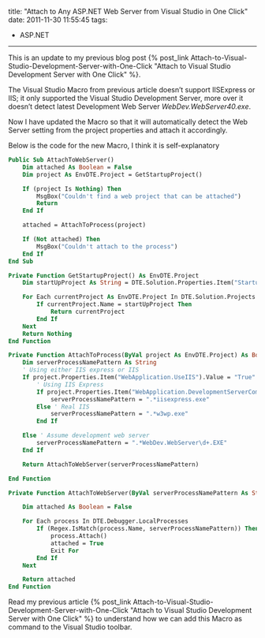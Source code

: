 title: "Attach to Any ASP.NET Web Server from Visual Studio in One Click"
date: 2011-11-30 11:55:45
tags:
- ASP.NET
---

This is an update to my previous blog post {% post_link Attach-to-Visual-Studio-Development-Server-with-One-Click "Attach to Visual Studio Development Server with One Click" %}.

The Visual Studio Macro from previous article doesn’t support IISExpress or IIS; it only supported the Visual Studio Development Server, more over it doesn’t detect latest Development Web Server *WebDev.WebServer40.exe*.

Now I have updated the Macro so that it will automatically detect the Web Server setting from the project properties and attach it accordingly.

Below is the code for the new Macro, I think it is self-explanatory

```vb
Public Sub AttachToWebServer()
    Dim attached As Boolean = False
    Dim project As EnvDTE.Project = GetStartupProject()

    If (project Is Nothing) Then
        MsgBox("Couldn't find a web project that can be attached")
        Return
    End If

    attached = AttachToProcess(project)

    If (Not attached) Then
        MsgBox("Couldn't attach to the process")
    End If
End Sub

Private Function GetStartupProject() As EnvDTE.Project
    Dim startUpProject As String = DTE.Solution.Properties.Item("StartupProject").Value

    For Each currentProject As EnvDTE.Project In DTE.Solution.Projects
        If currentProject.Name = startUpProject Then
            Return currentProject
        End If
    Next
    Return Nothing
End Function

Private Function AttachToProcess(ByVal project As EnvDTE.Project) As Boolean
    Dim serverProcessNamePattern As String
    ' Using either IIS express or IIS
    If project.Properties.Item("WebApplication.UseIIS").Value = "True" Then
        ' Using IIS Express
        If project.Properties.Item("WebApplication.DevelopmentServerCommandLine").Value.ToString().Length > 0 Then
            serverProcessNamePattern = ".*iisexpress.exe"
        Else ' Real IIS
            serverProcessNamePattern = ".*w3wp.exe"
        End If

    Else ' Assume development web server
        serverProcessNamePattern = ".*WebDev.WebServer\d+.EXE"
    End If

    Return AttachToWebServer(serverProcessNamePattern)

End Function

Private Function AttachToWebServer(ByVal serverProcessNamePattern As String) As Boolean

    Dim attached As Boolean = False

    For Each process In DTE.Debugger.LocalProcesses
        If (Regex.IsMatch(process.Name, serverProcessNamePattern)) Then
            process.Attach()
            attached = True
            Exit For
        End If
    Next

    Return attached
End Function
```

Read my previous article {% post_link Attach-to-Visual-Studio-Development-Server-with-One-Click "Attach to Visual Studio Development Server with One Click" %} to understand how we can add this Macro as command to the Visual Studio toolbar.
